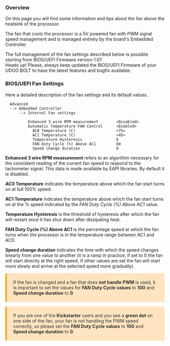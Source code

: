 ### Overview

On this page you will find some information and tips about the fan above the heatsink of the processor.

The fan that cools the processor is a 5V powered fan with PWM signal speed management and is managed entirely by the board's Embedded Controller.

The full management of the fan settings described below is possible starting from BIOS/UEFI Firmware version 1.07.  
<span class="label label-warning">Heads up!</span>  Please, always keep updated the BIOS/UEFI Firmware of your UDOO BOLT to have the latest features and bugfix available.  


### BIOS/UEFI Fan Settings

Here a detailed description of the fan settings and its default values.


      Advanced
      --> Embedded Controller
          --> Internal Fan settings

              Enhanced 3 wire RPM measurement        <Disabled>
              Automatic Temperature FAN Control      <Enabled>
                AC0 Temperature (C)                  <75>
                AC1 Temperature (C)                  <45>
                Temperature Hysteresis               6
                FAN Duty Cycle (%) Above AC1         60
                Speed change duration                0



**Enhanced 3 wire RPM measurement** refers to an algorithm necessary for the consistent reading of the current fan speed to respond to the tachometer signal. This data is made available by EAPI libraries.
By default it is disabled.

**AC0 Temperature** indicates the temperature above which the fan start turns on at full 100% speed.

**AC1 Temperature** indicates the temperature above which the fan start turns on at the % speed indicated by the *FAN Duty Cycle (%) Above AC1* value.

**Temperature Hysteresis** is the threshold of hysteresis after which the fan will restart once it has shut down after dissipating heat.

**FAN Duty Cycle (%) Above AC1** is the percentage speed at which the fan turns when the processor is in the temperature range between AC1 and AC0.

**Speed change duration** indicates the time with which the speed changes linearly from one value to another (it is a ramp in practice, if set to 0 the fan will start directly at the right speed, if other values are set the fan will start more slowly and arrive at the selected speed more gradually).


<p style="background-color: rgba(255, 170, 50, 0.3);padding: 20px;border-left: 5px solid orange; border-radius: 4px; color:rgb(45, 45, 45);">
If the fan is changed and a fan that does <strong>not handle PWM</strong> is used, it is important to set the values for <strong>FAN Duty Cycle values</strong> to <strong>100</strong> and <strong>Speed change duration</strong> to <strong>0</strong>.
</p>

<p style="background-color: rgba(255, 170, 50, 0.3);padding: 20px;border-left: 5px solid orange; border-radius: 4px; color:rgb(45, 45, 45);">
If you are one of the <strong>Kickstarter</strong> users and you see a <strong>green dot</strong> on one side of the fan, your fan is not handling the PWM speed correctly, so please set the <strong>FAN Duty Cycle values</strong> to <strong>100</strong> and <strong>Speed change duration</strong> to <strong>0</strong>.
</p>

